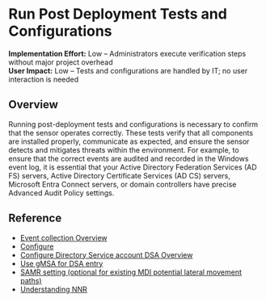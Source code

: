 #  Run Post Deployment Tests and Configurations
**Implementation Effort:** Low – Administrators execute verification steps without major project overhead  
**User Impact:** Low – Tests and configurations are handled by IT; no user interaction is needed  

## Overview
Running post-deployment tests and configurations is necessary to confirm that the sensor operates correctly. These tests verify that all components are installed properly, communicate as expected, and ensure the sensor detects and mitigates threats within the environment. For example, to ensure that the correct events are audited and recorded in the Windows event log, it is essential that your Active Directory Federation Services (AD FS) servers, Active Directory Certificate Services (AD CS) servers, Microsoft Entra Connect servers, or domain controllers have precise Advanced Audit Policy settings.

## Reference
* [Event collection Overview](https://learn.microsoft.com/defender-for-identity/deploy/event-collection-overview)  
* [Configure](https://learn.microsoft.com/defender-for-identity/deploy/configure-windows-event-collection)  
* [Configure Directory Service account DSA Overview](https://learn.microsoft.com/defender-for-identity/deploy/directory-service-accounts)  
* [Use gMSA for DSA entry](https://learn.microsoft.com/defender-for-identity/deploy/create-directory-service-account-gmsa)  
* [SAMR setting (optional for existing MDI potential lateral movement paths)](https://learn.microsoft.com/defender-for-identity/deploy/remote-calls-sam)  
* [Understanding NNR](https://learn.microsoft.com/defender-for-identity/nnr-policy)  